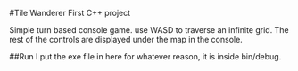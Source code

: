 #Tile Wanderer
First C++ project

Simple turn based console game.
use WASD to traverse an infinite grid.
The rest of the controls are displayed under the map in the console.

##Run
I put the exe file in here for whatever reason, it is inside bin/debug.
